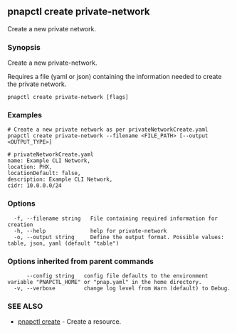 ## pnapctl create private-network

Create a new private network.

### Synopsis

Create a new private-network.

Requires a file (yaml or json) containing the information needed to create the private network.

```
pnapctl create private-network [flags]
```

### Examples

```
# Create a new private network as per privateNetworkCreate.yaml
pnapctl create private-network --filename <FILE_PATH> [--output <OUTPUT_TYPE>]

# privateNetworkCreate.yaml
name: Example CLI Network,
location: PHX,
locationDefault: false,
description: Example CLI Network,
cidr: 10.0.0.0/24
```

### Options

```
  -f, --filename string   File containing required information for creation
  -h, --help              help for private-network
  -o, --output string     Define the output format. Possible values: table, json, yaml (default "table")
```

### Options inherited from parent commands

```
      --config string   config file defaults to the environment variable "PNAPCTL_HOME" or "pnap.yaml" in the home directory.
  -v, --verbose         change log level from Warn (default) to Debug.
```

### SEE ALSO

* [pnapctl create](pnapctl_create.md)	 - Create a resource.

